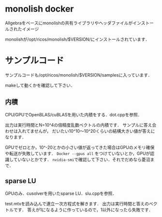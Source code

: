 # monolish docker
Allgebraをベースにmonolishの共有ライブラリやヘッダファイルがインストールされたイメージ

monolishが/opt/ricos/monolish/$VERSION/にインストールされています．

# サンプルコード
サンプルコードも/opt/ricos/monolish/$VERSION/samplesに入っています．

makeして動くかを確認して下さい．

## 内積
CPU/GPUでOpenBLAS/cuBLASを用いた内積をする．dot.cppを参照．

出力は実行時間とN=10^4の倍精度乱数ベクトルの内積です．
サンプルに答え合わせは入れてませんが，
だいたい10^10～10^20くらいの結構大きい値が答えになります．

GPUでゼロとか，10^-20とかの小さい値が返ってきた場合はGPUのメモリ確保や転送が失敗しています．
`Docker --gpus all` をつけていないとか，GPUが認識していないとかです．
`nvidia-smi`で確認して下さい．それでだめなら菱沼まで．


## sparse LU
GPUのみ．cusolverを用いたsparse LU．slu.cppを参照．

test.mtxを読み込んで連立一次方程式を解きます．
出力は実行時間と答えのベクトルです．
答えが1になるように作っているので，1以外になったら失敗です．

